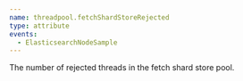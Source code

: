 ```yaml
---
name: threadpool.fetchShardStoreRejected
type: attribute
events:
  - ElasticsearchNodeSample
---
```


The number of rejected threads in the fetch shard store pool.